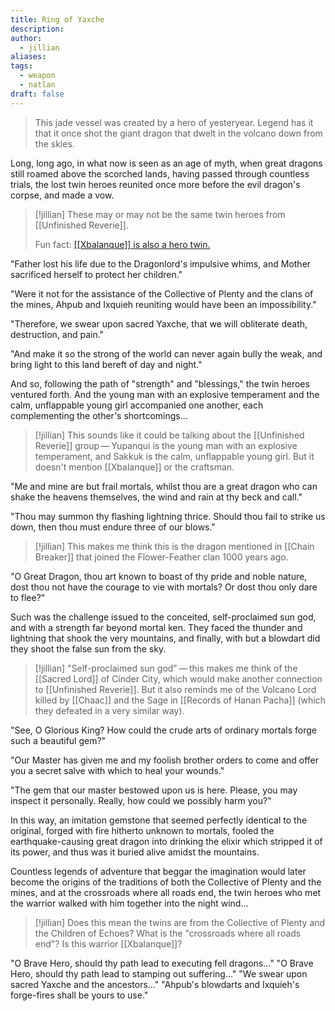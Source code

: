 ```yaml
---
title: Ring of Yaxche
description: 
author:
  - jillian
aliases: 
tags:
  - weapon
  - natlan
draft: false
---
```

>This jade vessel was created by a hero of yesteryear. Legend has it that it once shot the giant dragon that dwelt in the volcano down from the skies.

Long, long ago, in what now is seen as an age of myth, when great dragons still roamed above the scorched lands, having passed through countless trials, the lost twin heroes reunited once more before the evil dragon's corpse, and made a vow.

> [!jillian]
> These may or may not be the same twin heroes from [[Unfinished Reverie]]. 
> 
> Fun fact: [[[Xbalanque]] is also a hero twin.](https://en.wikipedia.org/w/index.php?title=Maya_Hero_Twins)

"Father lost his life due to the Dragonlord's impulsive whims, and Mother sacrificed herself to protect her children."

"Were it not for the assistance of the Collective of Plenty and the clans of the mines, Ahpub and Ixquieh reuniting would have been an impossibility."

"Therefore, we swear upon sacred Yaxche, that we will obliterate death, destruction, and pain."

"And make it so the strong of the world can never again bully the weak, and bring light to this land bereft of day and night."

And so, following the path of "strength" and "blessings," the twin heroes ventured forth. And the young man with an explosive temperament and the calm, unflappable young girl accompanied one another, each complementing the other's shortcomings...

> [!jillian]
> This sounds like it could be talking about the [[Unfinished Reverie]] group — Yupanqui is the young man with an explosive temperament, and Sakkuk is the calm, unflappable young girl. But it doesn't mention [[Xbalanque]] or the craftsman.

"Me and mine are but frail mortals, whilst thou are a great dragon who can shake the heavens themselves, the wind and rain at thy beck and call."

"Thou may summon thy flashing lightning thrice. Should thou fail to strike us down, then thou must endure three of our blows."

> [!jillian]
> This makes me think this is the dragon mentioned in [[Chain Breaker]] that joined the Flower-Feather clan 1000 years ago.

"O Great Dragon, thou art known to boast of thy pride and noble nature, dost thou not have the courage to vie with mortals? Or dost thou only dare to flee?"

Such was the challenge issued to the conceited, self-proclaimed sun god, and with a strength far beyond mortal ken. They faced the thunder and lightning that shook the very mountains, and finally, with but a blowdart did they shoot the false sun from the sky.

> [!jillian]
> "Self-proclaimed sun god" — this makes me think of the [[Sacred Lord]] of Cinder City, which would make another connection to [[Unfinished Reverie]]. But it also reminds me of the Volcano Lord killed by [[Chaac]] and the Sage in [[Records of Hanan Pacha]] (which they defeated in a very similar way).

"See, O Glorious King? How could the crude arts of ordinary mortals forge such a beautiful gem?"

"Our Master has given me and my foolish brother orders to come and offer you a secret salve with which to heal your wounds."

"The gem that our master bestowed upon us is here. Please, you may inspect it personally. Really, how could we possibly harm you?"

In this way, an imitation gemstone that seemed perfectly identical to the original, forged with fire hitherto unknown to mortals, fooled the earthquake-causing great dragon into drinking the elixir which stripped it of its power, and thus was it buried alive amidst the mountains.

Countless legends of adventure that beggar the imagination would later become the origins of the traditions of both the Collective of Plenty and the mines, and at the crossroads where all roads end, the twin heroes who met the warrior walked with him together into the night wind...

> [!jillian]
> Does this mean the twins are from the Collective of Plenty and the Children of Echoes? What is the "crossroads where all roads end"? Is this warrior [[Xbalanque]]?

"O Brave Hero, should thy path lead to executing fell dragons..."
"O Brave Hero, should thy path lead to stamping out suffering..."
"We swear upon sacred Yaxche and the ancestors..."
"Ahpub's blowdarts and Ixquieh's forge-fires shall be yours to use."

